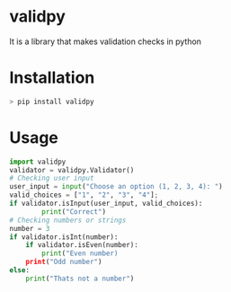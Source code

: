 # validpy
It is a library that makes validation checks in python

# Installation
```python
> pip install validpy
```
# Usage
```python
import validpy
validator = validpy.Validator()
# Checking user input
user_input = input("Choose an option (1, 2, 3, 4): ")
valid_choices = ["1", "2", "3", "4"];
if validator.isInput(user_input, valid_choices):
        print("Correct")
# Checking numbers or strings
number = 3
if validator.isInt(number):
    if validator.isEven(number):
        print("Even number)
    print("Odd number")
else:
    print("Thats not a number")
```